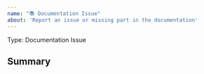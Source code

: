 ```yaml
---
name: "📚 Documentation Issue"
about: 'Report an issue or missing part in the documentation'
---
```

Type: Documentation Issue

## Summary
<!--- Provide a general summary of the issue in the Title above -->
